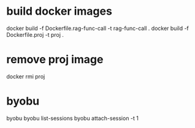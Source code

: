 # build docker images
docker build -f Dockerfile.rag-func-call -t rag-func-call .
docker build -f Dockerfile.proj -t proj .

# remove proj image
docker rmi proj

# byobu
byobu
byobu list-sessions
byobu attach-session -t 1